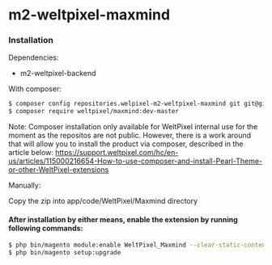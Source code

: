 # m2-weltpixel-maxmind

### Installation

Dependencies:
 - m2-weltpixel-backend

With composer:

```sh
$ composer config repositories.welpixel-m2-weltpixel-maxmind git git@github.com:rusdragos/m2-weltpixel-maxmind.git
$ composer require weltpixel/maxmind:dev-master
```
Note: Composer installation only available for WeltPixel internal use for the moment as the repositos are not public. However, there is a work around that will allow you to install the product via composer, described in the article below: https://support.weltpixel.com/hc/en-us/articles/115000216654-How-to-use-composer-and-install-Pearl-Theme-or-other-WeltPixel-extensions


Manually:

Copy the zip into app/code/WeltPixel/Maxmind directory


#### After installation by either means, enable the extension by running following commands:

```sh
$ php bin/magento module:enable WeltPixel_Maxmind --clear-static-content
$ php bin/magento setup:upgrade
```

